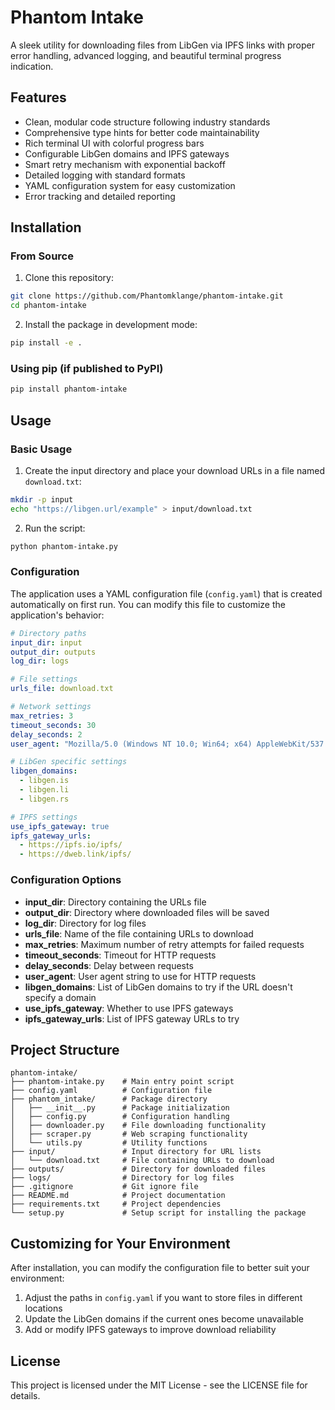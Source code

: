 # Phantom Intake

A sleek utility for downloading files from LibGen via IPFS links with proper error handling, advanced logging, and beautiful terminal progress indication.

## Features

- Clean, modular code structure following industry standards
- Comprehensive type hints for better code maintainability
- Rich terminal UI with colorful progress bars
- Configurable LibGen domains and IPFS gateways
- Smart retry mechanism with exponential backoff
- Detailed logging with standard formats
- YAML configuration system for easy customization
- Error tracking and detailed reporting

## Installation

### From Source

1. Clone this repository:
```bash
git clone https://github.com/Phantomklange/phantom-intake.git
cd phantom-intake
```

2. Install the package in development mode:
```bash
pip install -e .
```

### Using pip (if published to PyPI)

```bash
pip install phantom-intake
```

## Usage

### Basic Usage

1. Create the input directory and place your download URLs in a file named `download.txt`:
```bash
mkdir -p input
echo "https://libgen.url/example" > input/download.txt
```

2. Run the script:
```bash
python phantom-intake.py
```

### Configuration

The application uses a YAML configuration file (`config.yaml`) that is created automatically on first run. You can modify this file to customize the application's behavior:

```yaml
# Directory paths
input_dir: input
output_dir: outputs
log_dir: logs

# File settings
urls_file: download.txt

# Network settings
max_retries: 3
timeout_seconds: 30
delay_seconds: 2
user_agent: "Mozilla/5.0 (Windows NT 10.0; Win64; x64) AppleWebKit/537.36 (KHTML, like Gecko) Chrome/100.0.4896.127 Safari/537.36"

# LibGen specific settings
libgen_domains:
  - libgen.is
  - libgen.li
  - libgen.rs

# IPFS settings
use_ipfs_gateway: true
ipfs_gateway_urls:
  - https://ipfs.io/ipfs/
  - https://dweb.link/ipfs/
```

### Configuration Options

- **input_dir**: Directory containing the URLs file
- **output_dir**: Directory where downloaded files will be saved
- **log_dir**: Directory for log files
- **urls_file**: Name of the file containing URLs to download
- **max_retries**: Maximum number of retry attempts for failed requests
- **timeout_seconds**: Timeout for HTTP requests
- **delay_seconds**: Delay between requests
- **user_agent**: User agent string to use for HTTP requests
- **libgen_domains**: List of LibGen domains to try if the URL doesn't specify a domain
- **use_ipfs_gateway**: Whether to use IPFS gateways
- **ipfs_gateway_urls**: List of IPFS gateway URLs to try

## Project Structure

```
phantom-intake/
├── phantom-intake.py    # Main entry point script
├── config.yaml          # Configuration file
├── phantom_intake/      # Package directory
│   ├── __init__.py      # Package initialization
│   ├── config.py        # Configuration handling
│   ├── downloader.py    # File downloading functionality
│   ├── scraper.py       # Web scraping functionality
│   └── utils.py         # Utility functions
├── input/               # Input directory for URL lists
│   └── download.txt     # File containing URLs to download
├── outputs/             # Directory for downloaded files
├── logs/                # Directory for log files
├── .gitignore           # Git ignore file
├── README.md            # Project documentation
├── requirements.txt     # Project dependencies
└── setup.py             # Setup script for installing the package
```

## Customizing for Your Environment

After installation, you can modify the configuration file to better suit your environment:

1. Adjust the paths in `config.yaml` if you want to store files in different locations
2. Update the LibGen domains if the current ones become unavailable
3. Add or modify IPFS gateways to improve download reliability

## License

This project is licensed under the MIT License - see the LICENSE file for details.